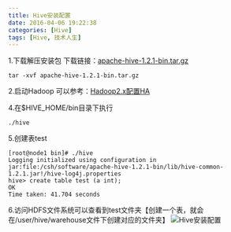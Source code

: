 ```yaml
---
title: Hive安装配置
date: 2016-04-06 19:22:38
categories: [Hive]
tags: [Hive, 技术人生]
---
```

1.下载解压安装包
下载链接：[apache-hive-1.2.1-bin.tar.gz](https://1csh1.github.io/file/Hive安装配置/apache-hive-1.2.1-bin.tar.gz)

```
tar -xvf apache-hive-1.2.1-bin.tar.gz
```

2.启动Hadoop
可以参考：[Hadoop2.x配置HA](https://1csh1.github.io/2016/03/27/Hadoop2.x%E9%85%8D%E7%BD%AEHA/)

4.在$HIVE_HOME/bin目录下执行

```
./hive
```

5.创建表test

```
[root@node1 bin]# ./hive
Logging initialized using configuration in jar:file:/csh/software/apache-hive-1.2.1-bin/lib/hive-common-1.2.1.jar!/hive-log4j.properties
hive> create table test (a int);
OK
Time taken: 41.704 seconds
```

6.访问HDFS文件系统可以查看到test文件夹【创建一个表，就会在/user/hive/warehouse文件下创建对应的文件夹】
![Hive安装配置](https://1csh1.github.io/img/Hive安装配置/Hive安装配置.png)
